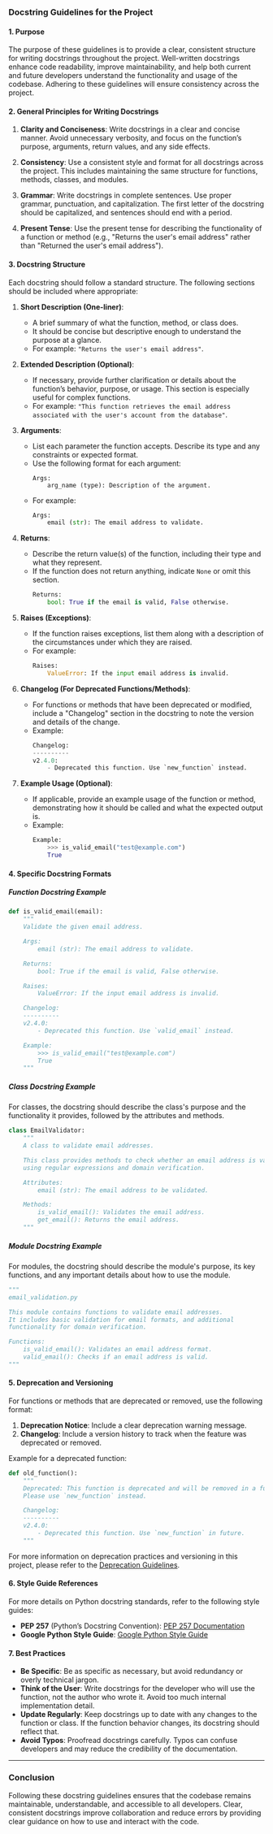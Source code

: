 ### **Docstring Guidelines for the Project**

#### **1. Purpose**

The purpose of these guidelines is to provide a clear, consistent structure for writing docstrings throughout the project. Well-written docstrings enhance code readability, improve maintainability, and help both current and future developers understand the functionality and usage of the codebase. Adhering to these guidelines will ensure consistency across the project.

#### **2. General Principles for Writing Docstrings**

1. **Clarity and Conciseness**: Write docstrings in a clear and concise manner. Avoid unnecessary verbosity, and focus on the function’s purpose, arguments, return values, and any side effects.
   
2. **Consistency**: Use a consistent style and format for all docstrings across the project. This includes maintaining the same structure for functions, methods, classes, and modules.

3. **Grammar**: Write docstrings in complete sentences. Use proper grammar, punctuation, and capitalization. The first letter of the docstring should be capitalized, and sentences should end with a period.

4. **Present Tense**: Use the present tense for describing the functionality of a function or method (e.g., "Returns the user's email address" rather than "Returned the user's email address").

#### **3. Docstring Structure**

Each docstring should follow a standard structure. The following sections should be included where appropriate:

1. **Short Description (One-liner)**:
   - A brief summary of what the function, method, or class does.
   - It should be concise but descriptive enough to understand the purpose at a glance.
   - For example: `"Returns the user's email address"`.

2. **Extended Description (Optional)**:
   - If necessary, provide further clarification or details about the function’s behavior, purpose, or usage. This section is especially useful for complex functions.
   - For example: `"This function retrieves the email address associated with the user's account from the database"`.

3. **Arguments**:
   - List each parameter the function accepts. Describe its type and any constraints or expected format.
   - Use the following format for each argument:
     ```
     Args:
         arg_name (type): Description of the argument.
     ```
   - For example:
     ```python
     Args:
         email (str): The email address to validate.
     ```

4. **Returns**:
   - Describe the return value(s) of the function, including their type and what they represent.
   - If the function does not return anything, indicate `None` or omit this section.
     ```python
     Returns:
         bool: True if the email is valid, False otherwise.
     ```

5. **Raises (Exceptions)**:
   - If the function raises exceptions, list them along with a description of the circumstances under which they are raised.
   - For example:
     ```python
     Raises:
         ValueError: If the input email address is invalid.
     ```

6. **Changelog (For Deprecated Functions/Methods)**:
   - For functions or methods that have been deprecated or modified, include a "Changelog" section in the docstring to note the version and details of the change.
   - Example:
     ```python
     Changelog:
     ----------
     v2.4.0:
         - Deprecated this function. Use `new_function` instead.
     ```

7. **Example Usage (Optional)**:
   - If applicable, provide an example usage of the function or method, demonstrating how it should be called and what the expected output is.
   - Example:
     ```python
     Example:
         >>> is_valid_email("test@example.com")
         True
     ```

#### **4. Specific Docstring Formats**

##### **Function Docstring Example**
```python
def is_valid_email(email):
    """
    Validate the given email address.

    Args:
        email (str): The email address to validate.

    Returns:
        bool: True if the email is valid, False otherwise.

    Raises:
        ValueError: If the input email address is invalid.

    Changelog:
    ----------
    v2.4.0:
        - Deprecated this function. Use `valid_email` instead.

    Example:
        >>> is_valid_email("test@example.com")
        True
    """
```

##### **Class Docstring Example**
For classes, the docstring should describe the class's purpose and the functionality it provides, followed by the attributes and methods.

```python
class EmailValidator:
    """
    A class to validate email addresses.

    This class provides methods to check whether an email address is valid or not,
    using regular expressions and domain verification.

    Attributes:
        email (str): The email address to be validated.

    Methods:
        is_valid_email(): Validates the email address.
        get_email(): Returns the email address.
    """
```

##### **Module Docstring Example**
For modules, the docstring should describe the module's purpose, its key functions, and any important details about how to use the module.

```python
"""
email_validation.py

This module contains functions to validate email addresses.
It includes basic validation for email formats, and additional
functionality for domain verification.

Functions:
    is_valid_email(): Validates an email address format.
    valid_email(): Checks if an email address is valid.
"""
```

#### **5. Deprecation and Versioning**

For functions or methods that are deprecated or removed, use the following format:

1. **Deprecation Notice**: Include a clear deprecation warning message.
2. **Changelog**: Include a version history to track when the feature was deprecated or removed.

Example for a deprecated function:
```python
def old_function():
    """
    Deprecated: This function is deprecated and will be removed in a future version.
    Please use `new_function` instead.

    Changelog:
    ----------
    v2.4.0:
        - Deprecated this function. Use `new_function` in future.
    """
```

For more information on deprecation practices and versioning in this project, please refer to the [Deprecation Guidelines](/COC/depracating.md).

#### **6. Style Guide References**

For more details on Python docstring standards, refer to the following style guides:
- **PEP 257** (Python’s Docstring Convention): [PEP 257 Documentation](https://www.python.org/dev/peps/pep-0257/)
- **Google Python Style Guide**: [Google Python Style Guide](https://google.github.io/styleguide/pyguide.html#38-comments-and-docstrings)

#### **7. Best Practices**

- **Be Specific**: Be as specific as necessary, but avoid redundancy or overly technical jargon.
- **Think of the User**: Write docstrings for the developer who will use the function, not the author who wrote it. Avoid too much internal implementation detail.
- **Update Regularly**: Keep docstrings up to date with any changes to the function or class. If the function behavior changes, its docstring should reflect that.
- **Avoid Typos**: Proofread docstrings carefully. Typos can confuse developers and may reduce the credibility of the documentation.

---

### **Conclusion**

Following these docstring guidelines ensures that the codebase remains maintainable, understandable, and accessible to all developers. Clear, consistent docstrings improve collaboration and reduce errors by providing clear guidance on how to use and interact with the code.